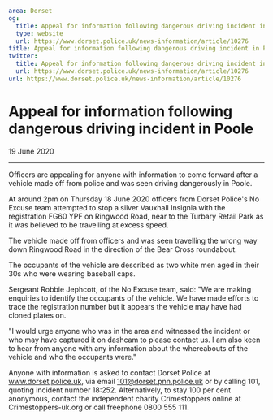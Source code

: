 ```yaml
area: Dorset
og:
  title: Appeal for information following dangerous driving incident in Poole
  type: website
  url: https://www.dorset.police.uk/news-information/article/10276
title: Appeal for information following dangerous driving incident in Poole |
twitter:
  title: Appeal for information following dangerous driving incident in Poole
  url: https://www.dorset.police.uk/news-information/article/10276
url: https://www.dorset.police.uk/news-information/article/10276
```

# Appeal for information following dangerous driving incident in Poole

19 June 2020

* * *

Officers are appealing for anyone with information to come forward after a vehicle made off from police and was seen driving dangerously in Poole.

At around 2pm on Thursday 18 June 2020 officers from Dorset Police's No Excuse team attempted to stop a silver Vauxhall Insignia with the registration FG60 YPF on Ringwood Road, near to the Turbary Retail Park as it was believed to be travelling at excess speed.

The vehicle made off from officers and was seen travelling the wrong way down Ringwood Road in the direction of the Bear Cross roundabout.

The occupants of the vehicle are described as two white men aged in their 30s who were wearing baseball caps.

Sergeant Robbie Jephcott, of the No Excuse team, said: "We are making enquiries to identify the occupants of the vehicle. We have made efforts to trace the registration number but it appears the vehicle may have had cloned plates on.

"I would urge anyone who was in the area and witnessed the incident or who may have captured it on dashcam to please contact us. I am also keen to hear from anyone with any information about the whereabouts of the vehicle and who the occupants were."

Anyone with information is asked to contact Dorset Police at www.dorset.police.uk, via email 101@dorset.pnn.police.uk or by calling 101, quoting incident number 18:252. Alternatively, to stay 100 per cent anonymous, contact the independent charity Crimestoppers online at Crimestoppers-uk.org or call freephone 0800 555 111.
